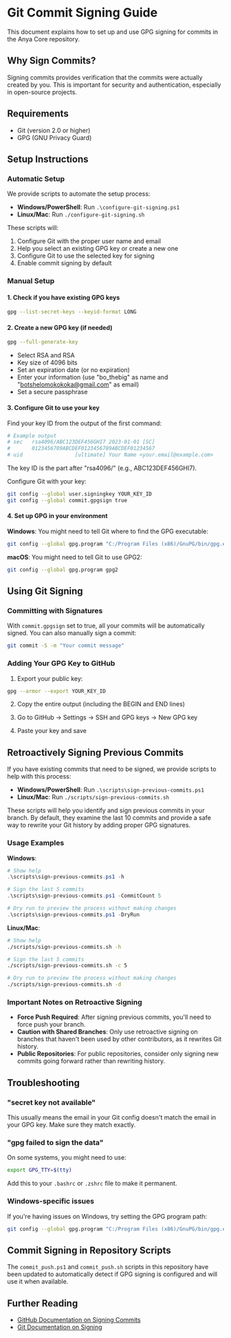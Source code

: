 # Git Commit Signing Guide

This document explains how to set up and use GPG signing for commits in the Anya Core repository.

## Why Sign Commits?

Signing commits provides verification that the commits were actually created by you. This is important for security and authentication, especially in open-source projects.

## Requirements

- Git (version 2.0 or higher)
- GPG (GNU Privacy Guard)

## Setup Instructions

### Automatic Setup

We provide scripts to automate the setup process:

- **Windows/PowerShell**: Run `.\configure-git-signing.ps1`
- **Linux/Mac**: Run `./configure-git-signing.sh`

These scripts will:
1. Configure Git with the proper user name and email
2. Help you select an existing GPG key or create a new one
3. Configure Git to use the selected key for signing
4. Enable commit signing by default

### Manual Setup

#### 1. Check if you have existing GPG keys

```bash
gpg --list-secret-keys --keyid-format LONG
```

#### 2. Create a new GPG key (if needed)

```bash
gpg --full-generate-key
```

- Select RSA and RSA
- Key size of 4096 bits
- Set an expiration date (or no expiration)
- Enter your information (use "bo_thebig" as name and "botshelomokokoka@gmail.com" as email)
- Set a secure passphrase

#### 3. Configure Git to use your key

Find your key ID from the output of the first command:

```bash
# Example output
# sec   rsa4096/ABC123DEF456GHI7 2023-01-01 [SC]
#       0123456789ABCDEF0123456789ABCDEF01234567
# uid                 [ultimate] Your Name <your.email@example.com>
```

The key ID is the part after "rsa4096/" (e.g., ABC123DEF456GHI7).

Configure Git with your key:

```bash
git config --global user.signingkey YOUR_KEY_ID
git config --global commit.gpgsign true
```

#### 4. Set up GPG in your environment

**Windows**: You might need to tell Git where to find the GPG executable:
```bash
git config --global gpg.program "C:/Program Files (x86)/GnuPG/bin/gpg.exe"
```

**macOS**: You might need to tell Git to use GPG2:
```bash
git config --global gpg.program gpg2
```

## Using Git Signing

### Committing with Signatures

With `commit.gpgsign` set to true, all your commits will be automatically signed. You can also manually sign a commit:

```bash
git commit -S -m "Your commit message"
```

### Adding Your GPG Key to GitHub

1. Export your public key:
```bash
gpg --armor --export YOUR_KEY_ID
```

2. Copy the entire output (including the BEGIN and END lines)

3. Go to GitHub → Settings → SSH and GPG keys → New GPG key

4. Paste your key and save

## Retroactively Signing Previous Commits

If you have existing commits that need to be signed, we provide scripts to help with this process:

- **Windows/PowerShell**: Run `.\scripts\sign-previous-commits.ps1`
- **Linux/Mac**: Run `./scripts/sign-previous-commits.sh`

These scripts will help you identify and sign previous commits in your branch. By default, they examine the last 10 commits and provide a safe way to rewrite your Git history by adding proper GPG signatures.

### Usage Examples

**Windows**:
```powershell
# Show help
.\scripts\sign-previous-commits.ps1 -h

# Sign the last 5 commits
.\scripts\sign-previous-commits.ps1 -CommitCount 5

# Dry run to preview the process without making changes
.\scripts\sign-previous-commits.ps1 -DryRun
```

**Linux/Mac**:
```bash
# Show help
./scripts/sign-previous-commits.sh -h

# Sign the last 5 commits
./scripts/sign-previous-commits.sh -c 5

# Dry run to preview the process without making changes
./scripts/sign-previous-commits.sh -d
```

### Important Notes on Retroactive Signing

- **Force Push Required**: After signing previous commits, you'll need to force push your branch.
- **Caution with Shared Branches**: Only use retroactive signing on branches that haven't been used by other contributors, as it rewrites Git history.
- **Public Repositories**: For public repositories, consider only signing new commits going forward rather than rewriting history.

## Troubleshooting

### "secret key not available"

This usually means the email in your Git config doesn't match the email in your GPG key. Make sure they match exactly.

### "gpg failed to sign the data"

On some systems, you might need to use:
```bash
export GPG_TTY=$(tty)
```

Add this to your `.bashrc` or `.zshrc` file to make it permanent.

### Windows-specific issues

If you're having issues on Windows, try setting the GPG program path:
```bash
git config --global gpg.program "C:/Program Files (x86)/GnuPG/bin/gpg.exe"
```

## Commit Signing in Repository Scripts

The `commit_push.ps1` and `commit_push.sh` scripts in this repository have been updated to automatically detect if GPG signing is configured and will use it when available.

## Further Reading

- [GitHub Documentation on Signing Commits](https://docs.github.com/en/authentication/managing-commit-signature-verification/signing-commits)
- [Git Documentation on Signing](https://git-scm.com/book/en/v2/Git-Tools-Signing-Your-Work) 